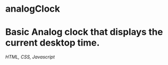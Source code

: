 # analogClock

# Basic Analog clock that displays the current desktop time.
_HTML, CSS, Javascript_
